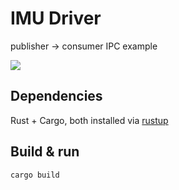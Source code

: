 # IMU Driver
publisher -> consumer IPC example 

![](https://shields.io/badge/-Rust-3776AB?style=flat&logo=rust)

## Dependencies
Rust + Cargo, both installed via [rustup](https://www.rust-lang.org/tools/install)

## Build & run
```sh
cargo build
```
